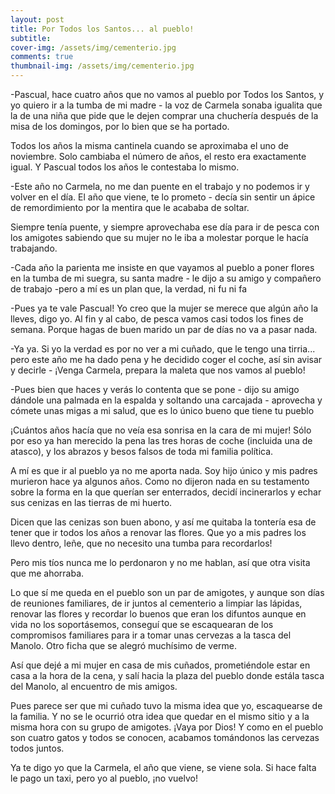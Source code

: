 ```yaml
---
layout: post
title: Por Todos los Santos... al pueblo!
subtitle: 
cover-img: /assets/img/cementerio.jpg
comments: true
thumbnail-img: /assets/img/cementerio.jpg
---
```



-Pascual, hace cuatro años que no vamos al pueblo por Todos los Santos, y yo quiero ir a la tumba de mi madre - la voz de Carmela sonaba igualita que la de una niña que pide que le dejen comprar una chuchería después de la misa de los domingos, por lo bien que se ha portado.

  

Todos los años la misma cantinela cuando se aproximaba el uno de noviembre. Solo cambiaba el número de años, el resto era exactamente igual. Y Pascual todos los años le contestaba lo mismo.

  

-Este año no Carmela, no me dan puente en el trabajo y no podemos ir y volver en el día. El año que viene, te lo prometo - decía sin sentir un ápice de remordimiento por la mentira que le acababa de soltar.

  

Siempre tenía puente, y siempre aprovechaba ese día para ir de pesca con los amigotes sabiendo que su mujer no le iba a molestar porque le hacía trabajando.

  

-Cada año la parienta me insiste en que vayamos al pueblo a poner flores en la tumba de mi suegra, su santa madre - le dijo a su amigo y compañero de trabajo -pero a mí es un plan que, la verdad, ni fu ni fa

  

-Pues ya te vale Pascual! Yo creo que la mujer se merece que algún año la lleves, digo yo. Al fin y al cabo, de pesca vamos casi todos los fines de semana. Porque hagas de buen marido un par de días no va a pasar nada. 

  

-Ya ya. Si yo la verdad es por no ver a mi cuñado, que le tengo una tirria... pero este año me ha dado pena y he decidido coger el coche, así sin avisar y decirle - ¡Venga Carmela, prepara la maleta que nos vamos al pueblo!

  

-Pues bien que haces y verás lo contenta que se pone - dijo su amigo dándole una palmada en la espalda y soltando una carcajada - aprovecha y cómete unas migas a mi salud, que es lo único bueno que tiene tu pueblo

  

¡Cuántos años hacía que no veía esa sonrisa en la cara de mi mujer! Sólo por eso ya han merecido la pena las tres horas de coche (incluida una de atasco), y los abrazos y besos falsos de toda mi familia política.

  

A mí es que ir al pueblo ya no me aporta nada. Soy hijo único y mis padres murieron hace ya algunos años. Como no dijeron nada en su testamento sobre la forma en la que querían ser enterrados, decidí incinerarlos y echar sus cenizas en las tierras de mi huerto. 

Dicen que las cenizas son buen abono, y así me quitaba la tontería esa de tener que ir todos los años a renovar las flores. Que yo a mis padres los llevo dentro, leñe, que no necesito una tumba para recordarlos!

Pero mis tíos nunca me lo perdonaron y no me hablan, así que otra visita que me ahorraba.

  

Lo que sí me queda en el pueblo son un par de amigotes, y aunque son días de reuniones familiares, de ir juntos al cementerio a limpiar las lápidas, renovar las flores y recordar lo buenos que eran los difuntos aunque en vida no los soportásemos, conseguí que se escaquearan de los compromisos familiares para ir a tomar unas cervezas a la tasca del Manolo. Otro ficha que se alegró muchísimo de verme.

  

Así que dejé a mi mujer en casa de mis cuñados, prometiéndole estar en casa a la hora de la cena, y salí hacia la plaza del pueblo donde estála tasca del Manolo, al encuentro de mis amigos.

  

Pues parece ser que mi cuñado tuvo la misma idea que yo, escaquearse de la familia. Y no se le ocurrió otra idea que quedar en el mismo sitio y a la misma hora con su grupo de amigotes. ¡Vaya por Dios! Y como en el pueblo son cuatro gatos y todos se conocen, acabamos tomándonos las cervezas todos juntos.

  

Ya te digo yo que la Carmela, el año que viene, se viene sola. Si hace falta le pago un taxi, pero yo al pueblo, ¡no vuelvo!




